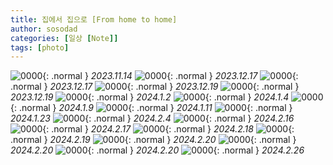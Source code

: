 ```yaml
---
title: 집에서 집으로 [From home to home]
author: sosodad
categories: [일상 [Note]]
tags: [photo]
---
```



![0000](https://onedrive.live.com/embed?resid=F96DE3EAE83811FB%2179735&authkey=%21AO7vsL-EIeUsvfQ&height=1024){: .normal }
_2023.11.14_
![0000](https://1drv.ms/i/s!AvsROOjq4235ifQF938HPsEH2dSyMg?embed=1&height=1024){: .normal }
_2023.12.17_
![0000](https://1drv.ms/i/s!AvsROOjq4235ifQE2XwTh39_0bZwLA?embed=1&height=1024){: .normal }
_2023.12.17_
![0000](https://1drv.ms/i/s!AvsROOjq4235hPFEXbq3cCSGWZrTKw?embed=1&width=1024){: .normal }
_2023.12.19_
![0000](https://onedrive.live.com/embed?resid=F96DE3EAE83811FB%2180603&authkey=%21AG43HwV0wr04_3M&height=1024){: .normal }
_2023.12.19_
![0000](https://1drv.ms/i/s!AvsROOjq4235hPYIpoT5rm7k-oPfgA?embed=1&height=1024){: .normal }
_2024.1.2_
![0000](https://1drv.ms/i/s!AvsROOjq4235hPYC08eNmEIQ4EDImA?embed=1&height=1024){: .normal }
_2024.1.4_
![0000](https://onedrive.live.com/embed?resid=F96DE3EAE83811FB%2180652&authkey=%21AMDkwfy3wzDus84&height=1024){: .normal }
_2024.1.9_
![0000](https://onedrive.live.com/embed?resid=F96DE3EAE83811FB%2180683&authkey=%21ABdatERayrLM8zw&height=1024){: .normal }
_2024.1.11_
![0000](https://onedrive.live.com/embed?resid=F96DE3EAE83811FB%2181835&authkey=%21AKyjhs5o9IqPCE0&width=1024){: .normal }
_2024.1.23_
![0000](https://1drv.ms/i/s!AvsROOjq4235hYcZytPtOcK-DGf4pA?embed=1&height=1024){: .normal }
_2024.2.4_
![0000](https://onedrive.live.com/embed?resid=F96DE3EAE83811FB%2182865&authkey=%21AP0cYlGrgVrryv0&height=1024){: .normal }
_2024.2.16_
![0000](https://onedrive.live.com/embed?resid=F96DE3EAE83811FB%2182868&authkey=%21AGpVSj0cS21yM6Y&width=1024){: .normal }
_2024.2.17_
![0000](https://onedrive.live.com/embed?resid=F96DE3EAE83811FB%2182889&authkey=%21ACR0hhR3DSD7RCc&height=1024){: .normal }
_2024.2.18_
![0000](https://1drv.ms/i/s!AvsROOjq4235ifQGWOGfZ9S4BHW4yA?embed=1&width=1024){: .normal }
_2024.2.19_
![0000](https://onedrive.live.com/embed?resid=F96DE3EAE83811FB%2182895&authkey=%21AENBamjS7fT1k-4&height=1024){: .normal }
_2024.2.20_
![0000](https://lh5.googleusercontent.com/p/AF1QipOdHQ3kFVFBaDVki4o7MyWw1QnKMzG6N1AUJTYO=w750-h401-p-k-no){: .normal }
_2024.2.20_
![0000](https://onedrive.live.com/embed?resid=F96DE3EAE83811FB%2182921&authkey=%21ADYKgoBMq5KhkBI&width=1024){: .normal }
_2024.2.20_
![0000](https://onedrive.live.com/embed?resid=F96DE3EAE83811FB%2182960&authkey=%21AL4oAwhcVX2gIPE&height=1024){: .normal }
_2024.2.26_